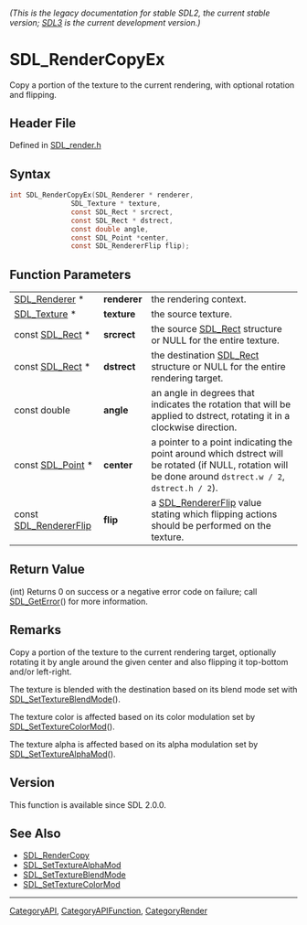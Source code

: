###### (This is the legacy documentation for stable SDL2, the current stable version; [SDL3](https://wiki.libsdl.org/SDL3/) is the current development version.)
# SDL_RenderCopyEx

Copy a portion of the texture to the current rendering, with optional rotation and flipping.

## Header File

Defined in [SDL_render.h](https://github.com/libsdl-org/SDL/blob/SDL2/include/SDL_render.h)

## Syntax

```c
int SDL_RenderCopyEx(SDL_Renderer * renderer,
               SDL_Texture * texture,
               const SDL_Rect * srcrect,
               const SDL_Rect * dstrect,
               const double angle,
               const SDL_Point *center,
               const SDL_RendererFlip flip);
```

## Function Parameters

|                                            |              |                                                                                                                                                          |
| ------------------------------------------ | ------------ | -------------------------------------------------------------------------------------------------------------------------------------------------------- |
| [SDL_Renderer](SDL_Renderer) *             | **renderer** | the rendering context.                                                                                                                                   |
| [SDL_Texture](SDL_Texture) *               | **texture**  | the source texture.                                                                                                                                      |
| const [SDL_Rect](SDL_Rect) *               | **srcrect**  | the source [SDL_Rect](SDL_Rect) structure or NULL for the entire texture.                                                                                |
| const [SDL_Rect](SDL_Rect) *               | **dstrect**  | the destination [SDL_Rect](SDL_Rect) structure or NULL for the entire rendering target.                                                                  |
| const double                               | **angle**    | an angle in degrees that indicates the rotation that will be applied to dstrect, rotating it in a clockwise direction.                                   |
| const [SDL_Point](SDL_Point) *             | **center**   | a pointer to a point indicating the point around which dstrect will be rotated (if NULL, rotation will be done around `dstrect.w / 2`, `dstrect.h / 2`). |
| const [SDL_RendererFlip](SDL_RendererFlip) | **flip**     | a [SDL_RendererFlip](SDL_RendererFlip) value stating which flipping actions should be performed on the texture.                                          |

## Return Value

(int) Returns 0 on success or a negative error code on failure; call
[SDL_GetError](SDL_GetError)() for more information.

## Remarks

Copy a portion of the texture to the current rendering target, optionally
rotating it by angle around the given center and also flipping it
top-bottom and/or left-right.

The texture is blended with the destination based on its blend mode set
with [SDL_SetTextureBlendMode](SDL_SetTextureBlendMode)().

The texture color is affected based on its color modulation set by
[SDL_SetTextureColorMod](SDL_SetTextureColorMod)().

The texture alpha is affected based on its alpha modulation set by
[SDL_SetTextureAlphaMod](SDL_SetTextureAlphaMod)().

## Version

This function is available since SDL 2.0.0.

## See Also

- [SDL_RenderCopy](SDL_RenderCopy)
- [SDL_SetTextureAlphaMod](SDL_SetTextureAlphaMod)
- [SDL_SetTextureBlendMode](SDL_SetTextureBlendMode)
- [SDL_SetTextureColorMod](SDL_SetTextureColorMod)

----
[CategoryAPI](CategoryAPI), [CategoryAPIFunction](CategoryAPIFunction), [CategoryRender](CategoryRender)

